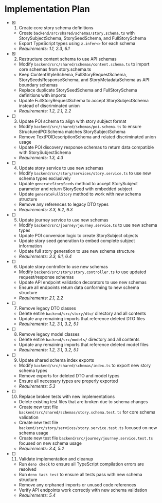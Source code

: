 # Implementation Plan

- [x] 1. Create core story schema definitions

  - Create `backend/src/shared/schemas/story.schema.ts` with StorySubjectSchema, StorySeedSchema, and FullStorySchema
  - Export TypeScript types using `z.infer<>` for each schema
  - _Requirements: 1.1, 2.3, 6.1_

- [x] 2. Restructure content schema to use API schemas

  - Modify `backend/src/shared/schemas/content.schema.ts` to import core schemas from story.schema.ts
  - Keep ContentStyleSchema, FullStoryRequestSchema, StorySeedsResponseSchema, and StoryMetadataSchema as API boundary schemas
  - Replace duplicate StorySeedSchema and FullStorySchema definitions with imports
  - Update FullStoryRequestSchema to accept StorySubjectSchema instead of discriminated union
  - _Requirements: 1.2, 2.1, 2.2_

- [ ] 3. Update POI schema to align with story subject format

  - Modify `backend/src/shared/schemas/poi.schema.ts` to ensure StructuredPOISchema matches StorySubjectSchema
  - Remove TextPOIDescriptionSchema and related discriminated union usage
  - Update POI discovery response schemas to return data compatible with StorySubjectSchema
  - _Requirements: 1.3, 4.3_

- [ ] 4. Update story service to use new schemas

  - Modify `backend/src/story/services/story.service.ts` to use new schema types exclusively
  - Update `generateStorySeeds` method to accept StorySubject parameter and return StorySeed with embedded subject
  - Update `generateFullStory` method to work with new schema structure
  - Remove any references to legacy DTO types
  - _Requirements: 3.3, 6.2, 6.3_

- [ ] 5. Update journey service to use new schemas

  - Modify `backend/src/journey/journey.service.ts` to use new schema types
  - Update POI conversion logic to create StorySubject objects
  - Update story seed generation to embed complete subject information
  - Update full story generation to use new schema structure
  - _Requirements: 3.3, 6.1, 6.4_

- [ ] 6. Update story controller to use new schemas

  - Modify `backend/src/story/story.controller.ts` to use updated request/response schemas
  - Update API endpoint validation decorators to use new schemas
  - Ensure all endpoints return data conforming to new schema structure
  - _Requirements: 2.1, 2.2_

- [ ] 7. Remove legacy DTO classes

  - Delete entire `backend/src/story/dto/` directory and all contents
  - Update any remaining imports that reference deleted DTO files
  - _Requirements: 1.2, 3.1, 3.2, 5.1_

- [ ] 8. Remove legacy model classes

  - Delete entire `backend/src/models/` directory and all contents
  - Update any remaining imports that reference deleted model files
  - _Requirements: 1.2, 3.1, 3.2, 5.1_

- [ ] 9. Update shared schema index exports

  - Modify `backend/src/shared/schemas/index.ts` to export new story schema types
  - Remove exports for deleted DTO and model types
  - Ensure all necessary types are properly exported
  - _Requirements: 5.3_

- [ ] 10. Replace broken tests with new implementations

  - Delete existing test files that are broken due to schema changes
  - Create new test file `backend/src/shared/schemas/story.schema.test.ts` for core schema validation
  - Create new test file `backend/src/story/services/story.service.test.ts` focused on new schema usage
  - Create new test file `backend/src/journey/journey.service.test.ts` focused on new schema usage
  - _Requirements: 3.4, 5.2_

- [ ] 11. Validate implementation and cleanup
  - Run `deno check` to ensure all TypeScript compilation errors are resolved
  - Run `deno task test` to ensure all tests pass with new schema structure
  - Remove any orphaned imports or unused code references
  - Verify API endpoints work correctly with new schema validation
  - _Requirements: 5.4_
